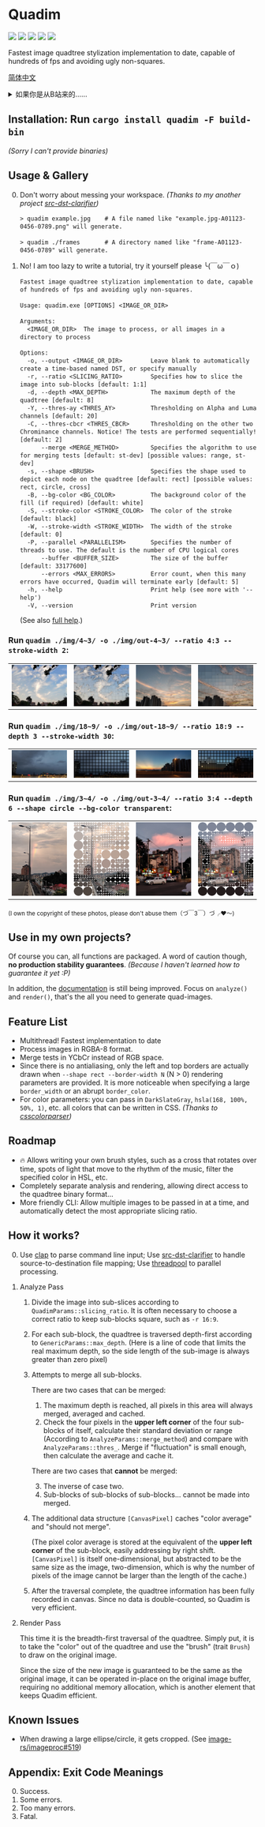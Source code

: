 # Quadim

![](https://img.shields.io/crates/v/quadim)
![](https://img.shields.io/crates/d/quadim)
![](https://img.shields.io/crates/l/quadim)
![](https://img.shields.io/docsrs/quadim)
![](https://img.shields.io/github/stars/eternal-io/quadim?style=social)

Fastest image quadtree stylization implementation to date, capable of hundreds of fps and avoiding ugly non-squares.

[简体中文](./README.zh-Hans.md)

<details><summary>如果你是从B站来的……</summary>
<br />
“Listen to the wind, the wind is surging, here is not a place to stay ...”

“翻译：我确信我想到了一条美妙的评论，可惜这里的空白处太小，只有动态里才写得下。”

—— 复制自我原本发送并从未删除的评论。
</details>

## Installation: Run **`cargo install quadim -F build-bin`**

*(Sorry I can't provide binaries)*

## Usage & Gallery

0. Don't worry about messing your workspace. *(Thanks to my another project [src-dst-clarifier](https:github.com/eternal-io/src-dst-clarifier))*

    ``` shell
    > quadim example.jpg    # A file named like "example.jpg-A01123-0456-0789.png" will generate.

    > quadim ./frames       # A directory named like "frame-A01123-0456-0789" will generate.
    ```

1. No! I am too lazy to write a tutorial, try it yourself please ╰(￣ω￣ｏ)

    ```
    Fastest image quadtree stylization implementation to date, capable of hundreds of fps and avoiding ugly non-squares.

    Usage: quadim.exe [OPTIONS] <IMAGE_OR_DIR>

    Arguments:
      <IMAGE_OR_DIR>  The image to process, or all images in a directory to process

    Options:
      -o, --output <IMAGE_OR_DIR>        Leave blank to automatically create a time-based named DST, or specify manually
      -r, --ratio <SLICING_RATIO>        Specifies how to slice the image into sub-blocks [default: 1:1]
      -d, --depth <MAX_DEPTH>            The maximum depth of the quadtree [default: 8]
      -Y, --thres-ay <THRES_AY>          Thresholding on Alpha and Luma channels [default: 20]
      -C, --thres-cbcr <THRES_CBCR>      Thresholding on the other two Chrominance channels. Notice! The tests are performed sequentially! [default: 2]
          --merge <MERGE_METHOD>         Specifies the algorithm to use for merging tests [default: st-dev] [possible values: range, st-dev]
      -s, --shape <BRUSH>                Specifies the shape used to depict each node on the quadtree [default: rect] [possible values: rect, circle, cross]
      -B, --bg-color <BG_COLOR>          The background color of the fill (if required) [default: white]
      -S, --stroke-color <STROKE_COLOR>  The color of the stroke [default: black]
      -W, --stroke-width <STROKE_WIDTH>  The width of the stroke [default: 0]
      -P, --parallel <PARALLELISM>       Specifies the number of threads to use. The default is the number of CPU logical cores
          --buffer <BUFFER_SIZE>         The size of the buffer [default: 33177600]
          --errors <MAX_ERRORS>          Error count, when this many errors have occurred, Quadim will terminate early [default: 5]
      -h, --help                         Print help (see more with '--help')
      -V, --version                      Print version
    ```

    (See also [full help](./FULL-HELP.md).)

### Run `quadim ./img/4~3/ -o ./img/out-4~3/ --ratio 4:3 --stroke-width 2`:

<table style="table-layout:fixed;width:100%"><tr>
    <td><img src="./img/4~3/cloud-wandering.jpg" /></td>
    <td><img src="./img/out-4~3/cloud-wandering.png" /></td>
    <td><img src="./img/4~3/parallel-flare.jpg" /></td>
    <td><img src="./img/out-4~3/parallel-flare.png" /></td>
</tr></table>

### Run `quadim ./img/18~9/ -o ./img/out-18~9/ --ratio 18:9 --depth 3 --stroke-width 30`:

<table style="table-layout:fixed;width:100%"><tr>
    <td><img src="./img/18~9/dash-over-night.jpg" /></td>
    <td><img src="./img/out-18~9/dash-over-night.png" /></td>
    <td><img src="./img/18~9/transiting.jpg" /></td>
    <td><img src="./img/out-18~9/transiting.png" /></td>
</tr></table>

### Run `quadim ./img/3~4/ -o ./img/out-3~4/ --ratio 3:4 --depth 6 --shape circle --bg-color transparent`:

<table style="table-layout:fixed;width:100%"><tr>
    <td><img src="./img/3~4/falling-rainbow.jpg" /></td>
    <td><img src="./img/out-3~4/falling-rainbow.png" /></td>
    <td><img src="./img/3~4/initial-caps.jpg" /></td>
    <td><img src="./img/out-3~4/initial-caps.png" /></td>
</tr></table>

<sub>(I own the copyright of these photos, please don't abuse them（づ￣3￣）づ╭❤～)</sub>

## Use in my own projects?

Of course you can, all functions are packaged. A word of caution though, **no production stability guarantees**. *(Because I haven't learned how to guarantee it yet :P)*

In addition, the [documentation](https://docs.rs/quadim) is still being improved. Focus on `analyze()` and `render()`, that's the all you need to generate quad-images.

## Feature List

- Multithread! Fastest implementation to date
- Process images in RGBA-8 format.
- Merge tests in YCbCr instead of RGB space.
- Since there is no antialiasing, only the left and top borders are actually drawn when `--shape rect --border-width N` (N > 0) rendering parameters are provided. It is more noticeable when specifying a large `border_width` or an abrupt `border_color`.
- For color parameters: you can pass in `DarkSlateGray`, `hsla(168, 100%, 50%, 1)`, etc. all colors that can be written in CSS. *(Thanks to [csscolorparser](https://github.com/mazznoer/csscolorparser-rs))*

## Roadmap

- 🔥 Allows writing your own brush styles, such as a cross that rotates over time, spots of light that move to the rhythm of the music, filter the specified color in HSL, etc.
- Completely separate analysis and rendering, allowing direct access to the quadtree binary format...
- More friendly CLI: Allow multiple images to be passed in at a time, and automatically detect the most appropriate slicing ratio.

## How it works?

0. Use [clap](https://github.com/clap-rs/clap) to parse command line input; Use [src-dst-clarifier](https:github.com/eternal-io/src-dst-clarifier) to handle source-to-destination file mapping; Use [threadpool](https://github.com/rust-threadpool/rust-threadpool) to parallel processing.

1. Analyze Pass

    1. Divide the image into sub-slices according to `QuadimParams::slicing_ratio`. It is often necessary to choose a correct ratio to keep sub-blocks square, such as `-r 16:9`.

    2. For each sub-block, the quadtree is traversed depth-first according to `GenericParams::max_depth`. (Here is a line of code that limits the real maximum depth, so the side length of the sub-image is always greater than zero pixel)

    3. Attempts to merge all sub-blocks.

        There are two cases that can be merged:

        1. The maximum depth is reached, all pixels in this area will always merged, averaged and cached.
        2. Check the four pixels in the **upper left corner** of the four sub-blocks of itself, calculate their standard deviation or range (According to `AnalyzeParams::merge_method`) and compare with `AnalyzeParams::thres_`. Merge if "fluctuation" is small enough, then calculate the average and cache it.

        There are two cases that **cannot** be merged:

        3. The inverse of case two.
        4. Sub-blocks of sub-blocks of sub-blocks... cannot be made into merged.

    4. The additional data structure `[CanvasPixel]` caches "color average" and "should not merge".

        (The pixel color average is stored at the equivalent of the **upper left corner** of the sub-block, easily addressing by right shift. `[CanvasPixel]` is itself one-dimensional, but abstracted to be the same size as the image, two-dimension, which is why the number of pixels of the image cannot be larger than the length of the cache.)

    5. After the traversal complete, the quadtree information has been fully recorded in canvas. Since no data is double-counted, so Quadim is very efficient.

2. Render Pass

    This time it is the breadth-first traversal of the quadtree. Simply put, it is to take the "color" out of the quadtree and use the "brush" (trait `Brush`) to draw on the original image.

    Since the size of the new image is guaranteed to be the same as the original image, it can be operated in-place on the original image buffer, requiring no additional memory allocation, which is another element that keeps Quadim efficient.

## Known Issues

- When drawing a large ellipse/circle, it gets cropped. (See [image-rs/imageproc#519](https://github.com/image-rs/imageproc/issues/519))

## Appendix: Exit Code Meanings

0. Success.
1. Some errors.
2. Too many errors.
3. Fatal.
